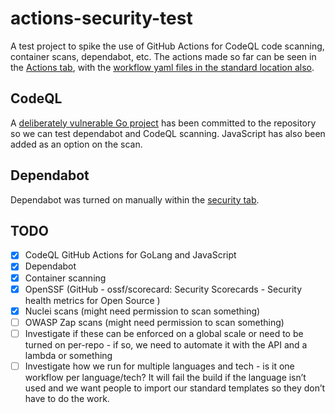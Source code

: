 # actions-security-test

A test project to spike the use of GitHub Actions for CodeQL code scanning, container scans, dependabot, etc. The actions made so far can be seen in the [Actions tab](https://github.com/sam-pritchard-kidsloop/actions-security-test/actions), with the [workflow yaml files in the standard location also](https://github.com/sam-pritchard-kidsloop/actions-security-test/tree/main/.github/workflows).

## CodeQL
A [deliberately vulnerable Go project](https://github.com/0c34/govwa) has been committed to the repository so we can test dependabot and CodeQL scanning. JavaScript has also been added as an option on the scan.

## Dependabot
Dependabot was turned on manually within the [security tab](https://github.com/sam-pritchard-kidsloop/actions-security-test/security).

## TODO

- [x] CodeQL GitHub Actions for GoLang and JavaScript
- [x] Dependabot
- [x] Container scanning
- [x] OpenSSF (GitHub - ossf/scorecard: Security Scorecards - Security health metrics for Open Source )
- [x] Nuclei scans (might need permission to scan something)
- [ ] OWASP Zap scans (might need permission to scan something)
- [ ] Investigate if these can be enforced on a global scale or need to be turned on per-repo - if so, we need to automate it with the API and a lambda or something
- [ ] Investigate how we run for multiple languages and tech - is it one workflow per language/tech? It will fail the build if the language isn’t used and we want people to import our standard templates so they don’t have to do the work.
